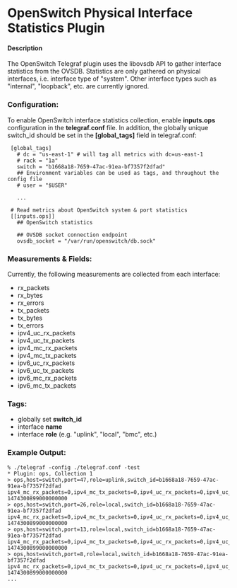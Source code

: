 # OpenSwitch Physical Interface Statistics Plugin

#### Description

The OpenSwitch Telegraf plugin uses the libovsdb API to gather interface statistics
from the OVSDB.  Statistics are only gathered on physical interfaces, i.e. interface
type of "system".  Other interface types such as "internal", "loopback", etc. are
currently ignored.

### Configuration:

To enable OpenSwitch interface statistics collection, enable **inputs.ops** configuration
in the **telegraf.conf** file.  In addition, the globally unique switch_id should be set
in the **[global_tags]** field in telegraf.conf:

```
 [global_tags]
   # dc = "us-east-1" # will tag all metrics with dc=us-east-1
   # rack = "1a"
   switch = "b1668a18-7659-47ac-91ea-bf7357f2dfad"
   ## Environment variables can be used as tags, and throughout the config file
   # user = "$USER"

   ...

 # Read metrics about OpenSwitch system & port statistics
 [[inputs.ops]]
   ## OpenSwitch statistics
 
   ## OVSDB socket connection endpoint
   ovsdb_socket = "/var/run/openswitch/db.sock"
````

### Measurements & Fields:

Currently, the following measurements are collected from each interface:

   - rx_packets
   - rx_bytes
   - rx_errors
   - tx_packets
   - tx_bytes
   - tx_errors
   - ipv4_uc_rx_packets
   - ipv4_uc_tx_packets
   - ipv4_mc_rx_packets
   - ipv4_mc_tx_packets
   - ipv6_uc_rx_packets
   - ipv6_uc_tx_packets
   - ipv6_mc_rx_packets
   - ipv6_mc_tx_packets

### Tags:

 - globally set **switch_id**
 - interface **name**
 - interface **role** (e.g. "uplink", "local", "bmc", etc.)

### Example Output:

```
% ./telegraf -config ./telegraf.conf -test
* Plugin: ops, Collection 1
> ops,host=switch,port=47,role=uplink,switch_id=b1668a18-7659-47ac-91ea-bf7357f2dfad ipv4_mc_rx_packets=0,ipv4_mc_tx_packets=0,ipv4_uc_rx_packets=0,ipv4_uc_tx_packets=0,ipv6_mc_rx_packets=0,ipv6_mc_tx_packets=0,ipv6_uc_rx_packets=0,ipv6_uc_tx_packets=0,rx_bytes=0,rx_errors=0,rx_packets=0,tx_bytes=0,tx_errors=0,tx_packets=0 1474300899000000000
> ops,host=switch,port=26,role=local,switch_id=b1668a18-7659-47ac-91ea-bf7357f2dfad ipv4_mc_rx_packets=0,ipv4_mc_tx_packets=0,ipv4_uc_rx_packets=0,ipv4_uc_tx_packets=0,ipv6_mc_rx_packets=0,ipv6_mc_tx_packets=0,ipv6_uc_rx_packets=0,ipv6_uc_tx_packets=0,rx_bytes=0,rx_errors=0,rx_packets=0,tx_bytes=0,tx_errors=0,tx_packets=0 1474300899000000000
> ops,host=switch,port=13,role=local,switch_id=b1668a18-7659-47ac-91ea-bf7357f2dfad ipv4_mc_rx_packets=0,ipv4_mc_tx_packets=0,ipv4_uc_rx_packets=0,ipv4_uc_tx_packets=0,ipv6_mc_rx_packets=0,ipv6_mc_tx_packets=0,ipv6_uc_rx_packets=0,ipv6_uc_tx_packets=0,rx_bytes=0,rx_errors=0,rx_packets=0,tx_bytes=0,tx_errors=0,tx_packets=0 1474300899000000000
> ops,host=switch,port=8,role=local,switch_id=b1668a18-7659-47ac-91ea-bf7357f2dfad ipv4_mc_rx_packets=0,ipv4_mc_tx_packets=0,ipv4_uc_rx_packets=0,ipv4_uc_tx_packets=0,ipv6_mc_rx_packets=0,ipv6_mc_tx_packets=0,ipv6_uc_rx_packets=0,ipv6_uc_tx_packets=0,rx_bytes=0,rx_errors=0,rx_packets=0,tx_bytes=0,tx_errors=0,tx_packets=0 1474300899000000000
...
```
